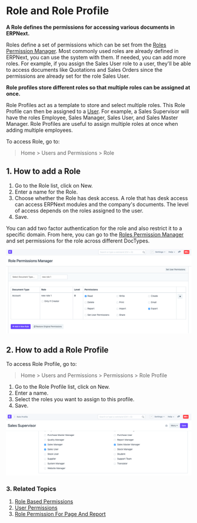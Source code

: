
# Role and Role Profile


**A Role defines the permissions for accessing various documents in ERPNext.**


Roles define a set of permissions which can be set from the [Roles Permission Manager](/docs/v13/user/manual/en/setting-up/users-and-permissions/role-based-permissions). Most commonly used roles are already defined in ERPNext, you can use the system with them. If needed, you can add more roles. For example, if you assign the Sales User role to a user, they'll be able to access documents like Quotations and Sales Orders since the permissions are already set for the role Sales User.


**Role profiles store different roles so that multiple roles can be assigned at once.**


Role Profiles act as a template to store and select multiple roles. This Role Profile can then be assigned to a [User](/docs/v13/user/manual/en/setting-up/users-and-permissions/adding-users). For example, a Sales Supervisor will have the roles Employee, Sales Manager, Sales User, and Sales Master Manager. Role Profiles are useful to assign multiple roles at once when adding multiple employees.


To access Role, go to:



> 
> Home > Users and Permissions > Role
> 
> 
> 


## 1. How to add a Role


1. Go to the Role list, click on New.
2. Enter a name for the Role.
3. Choose whether the Role has desk access. A role that has desk access can access ERPNext modules and the company's documents. The level of access depends on the roles assigned to the user.
4. Save.


You can add two factor authentication for the role and also restrict it to a specific domain. From here, you can go to the [Roles Permission Manager](/docs/v13/user/manual/en/setting-up/users-and-permissions/role-based-permissions) and set permissions for the role across different DocTypes.


![Permissions for new Role](/files/role-permissions.png)


## 2. How to add a Role Profile


To access Role Profile, go to:



> 
> Home > Users and Permissions > Permissions > Role Profile
> 
> 
> 


1. Go to the Role Profile list, click on New.
2. Enter a name.
3. Select the roles you want to assign to this profile.
4. Save.


![Role Profile](/files/role-profile.png)


### 3. Related Topics


1. [Role Based Permissions](/docs/v13/user/manual/en/setting-up/users-and-permissions/role-based-permissions)
2. [User Permissions](/docs/v13/user/manual/en/setting-up/users-and-permissions/user-permissions)
3. [Role Permission For Page And Report](/docs/v13/user/manual/en/setting-up/users-and-permissions/role-permission-for-page-and-report)


